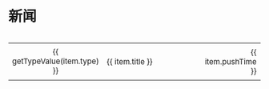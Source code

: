 # 新闻
<!-- @include: ../other/betweengg.md -->

<div style="display: flex; justify-content: flex-end; margin-bottom: 10px;">
    <el-input v-model="searchQuery" class="Input" placeholder="搜索标题" @input="filterByTitle" clearable />
    <el-tabs type="border-card" class="Tabs" v-model="activeTab" @tab-change="filterSelect(activeTab)">
      <el-tab-pane label="全部" name=""></el-tab-pane>
      <el-tab-pane v-for="(nt, index) in getType()" :key="nt.key" :label="nt.value" :name="nt.key"></el-tab-pane>
    </el-tabs>
</div>

<table class="no-border" style="width: 100%; border-collapse: collapse; ">
    <tbody>
       <tr v-for="(item, index) in filterList" :key="index" style="font-size: 15px;">
            <td class="no-border" style="width: 10%; text-align: center;">
                <div :style="{ padding: '3px', backgroundColor: getTypeColor(item.type), color: 'white', borderRadius: '4px', margin: '2px' }">
                    {{ getTypeValue(item.type) }}
                </div>
            </td>          
            <td class="no-border" style="padding: 8px; width: 66%">
                <div>
                    <span @click="navigateTo(item.url)" class="link-style">{{ item.title }}</span>
                </div>
            </td>
            <td class="no-border" style="padding: 8px; width: 15%; text-align: right;">{{ item.pushTime }}</td>
        </tr>
    </tbody>
</table>

<script>
import { ref, onMounted } from 'vue';
 
export default {
  setup() {
    const allList = ref([]);
    const filterList = ref([]);
    const newsType = ref( []);
    const selectedType = ref('');
    const searchQuery = ref('');
    const activeTab = ref('');
 
    const fetchData = async () => {
    newsType.value = [
        {
            "key": "news",
            "value": "新闻", 
            "color": "#1890ff"
        },
        {
            "key": "upgrade",
            "value": "升级", 
            "color": "#ff9292"
        },
        {
            "key": "experience",
            "value": "心得", 
            "color": "#71e2a3"
        },
      ];
      filterList.value = allList.value = [
        {
            "type": "upgrade",
            "title": "国产免费工作流引擎star 6.5k，Warm-Flow版本升级1.7.2（修复部分缺陷）", 
            "url": "./news/upgrade/8.html",    
            "pushTime": "2025-04-28"
        },
        {
            "type": "upgrade",
            "title": "国产免费工作流引擎star 5.9k，Warm-Flow版本升级1.7.0（新增大量好用功能）", 
            "url": "./news/upgrade/8.html",    
            "pushTime": "2025-04-28"
        },
        {
            "type": "experience",
            "title": "maven如何解决jar包依赖冲突", 
            "url": "./news/experience/7.html",
            "pushTime": "2025-04-16"
        },
        {
            "type": "upgrade",
            "title": "Warm-Flow版本升级1.6.10：修复部分错误", 
            "url": "./news/upgrade/n-9.html",    
            "pushTime": "2025-04-13"
        },
        {
            "type": "news",
            "title": "Warm-Flow过去、现在和未来都不会有商业版", 
            "url": "./news/news/8.html",
            "pushTime": "2025-03-27"
        }, 
        {
            "type": "upgrade",
            "title": "Warm-Flow版本升级1.6.8：修复部分错误", 
            "url": "./news/upgrade/7.html",    
            "pushTime": "2025-03-19"
        },
        {
            "type": "upgrade",
            "title": "三头六臂显神通：Warm-Flow引擎实现多维度灵活配置", 
            "url": "./news/upgrade/6.html",    
            "pushTime": "2025-02-25"
        },
        {
            "type": "upgrade",
            "title": "🧨新春版v1.6.6发布：网关直连和流程图重构，新增Ruoyi-Vue-Plus优秀开源集成案例", 
            "url": "./news/upgrade/4.html",    
            "pushTime": "2025-01-15"
        },
        {
            "type": "experience",
            "title": "WarmFlow工作流动态指定审批人", 
            "url": "./news/experience/6.html",
            "pushTime": "2024-12-06"
        },
        {
            "type": "upgrade",
            "title": "v1.3.4发布：solon集成Dromara Warm-Flow", 
            "url": "./news/upgrade/5.html",    
            "pushTime": "2024-12-04"
        },
        {
            "type": "upgrade",
            "title": "v1.3.1发布：一个自带流程设计器的工作流引擎", 
            "url": "./news/upgrade/3.html",
            "pushTime": "2024-11-01"
        },
        {
            "type": "news", 
            "title": "gitee变成maven私库", 
            "url": "./news/news/2.html",
            "pushTime": "2024-09-29"
        }, 
        {
            "type": "news",
            "title": "工作流引擎Warm-Flow加入Dromara开源社区", 
            "url": "./news/news/1.html",
            "pushTime": "2024-02-22"
        }, 
        {
            "type": "experience",
            "title": "Dromara Warm-Flow工作流引擎数据库主键自增策略实现", 
            "url": "https://juejin.cn/post/7402110528298074152",
            "pushTime": "2024-02-22"
        },
      ]
    };
 
    onMounted(fetchData);
 
    const navigateTo = (url) => {
      window.location.href = url;
    };

    const getType = () => {
      return newsType.value;
    };  

    const getTypeValue = (type) => {
      return newsType.value.find(nt => nt.key === type)?.value || type;
    };
    const getTypeColor = (type) => {
      return newsType.value.find(nt => nt.key === type)?.color || type;
    };

    const filterSelect = (type) => {
      selectedType.value = type;
      if (type) {
        filterList.value = allList.value.filter(item => item.type === type);
      } else {
        fetchData();
      }
      if (searchQuery.value) filterByTitle();
    };

    const getSelected = (type) => {
        return selectedType.value === type
    };

    const filterByTitle = () => {
      if (searchQuery.value) {
        filterList.value = filterList.value.filter(item => 
          item.title.toLowerCase().includes(searchQuery.value.toLowerCase())
        );
      } else {
        filterSelect(selectedType.value);
      }
    };

    return {
      activeTab,
      allList,
      filterList,
      newsType,
      selectedType,
      searchQuery,    
      navigateTo,
      getType,
      getTypeValue,
      getTypeColor,
      filterSelect,
      getSelected,
      filterByTitle,
    };
  },
};
</script>

<style>
.Input {
  width: 180px;
  margin-right: 10px;
}
.Tabs .el-tabs__content {
  display: none;
}
.Tabs .el-tabs__header {
  border-bottom: 0;
}
</style>
